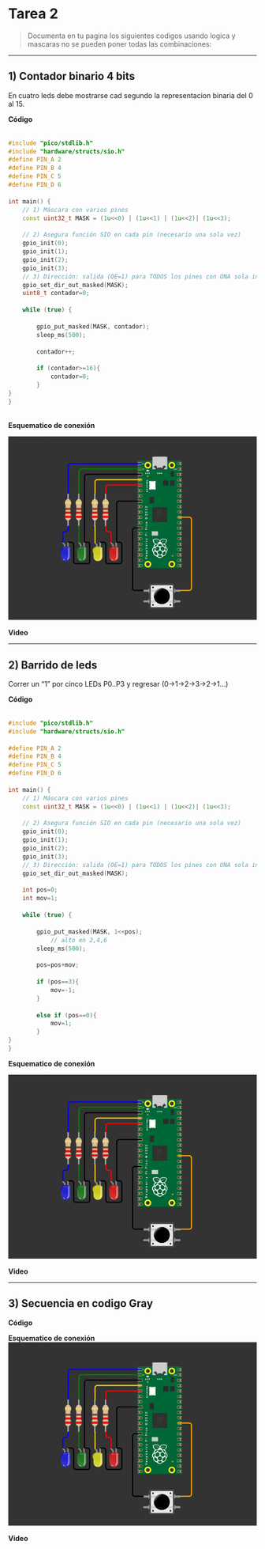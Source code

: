 # Tarea 2

> Documenta en tu pagina los siguientes codigos usando logica y mascaras no se pueden poner todas las combinaciones:

---

## 1) Contador binario 4 bits

En cuatro leds debe mostrarse cad segundo la representacion binaria del 0 al 15.

**Código**

```C++

#include "pico/stdlib.h"
#include "hardware/structs/sio.h"
#define PIN_A 2
#define PIN_B 4
#define PIN_C 5
#define PIN_D 6

int main() {
    // 1) Máscara con varios pines
    const uint32_t MASK = (1u<<0) | (1u<<1) | (1u<<2)| (1u<<3);

    // 2) Asegura función SIO en cada pin (necesario una sola vez)
    gpio_init(0);
    gpio_init(1);
    gpio_init(2);
    gpio_init(3);
    // 3) Dirección: salida (OE=1) para TODOS los pines con UNA sola instrucción
    gpio_set_dir_out_masked(MASK);
    uint8_t contador=0;

    while (true) {

        gpio_put_masked(MASK, contador);
        sleep_ms(500);
        
        contador++;

        if (contador>=16){
            contador=0;
        }
}
}



```
**Esquematico de conexión**

![Diagrama del sistema](../recursos/imgs/esquematico_tarea2.jpg)


**Video**


---

## 2) Barrido de leds

Correr un “1” por cinco LEDs P0..P3 y regresar (0→1→2→3→2→1…)

**Código**

```C++

#include "pico/stdlib.h"
#include "hardware/structs/sio.h"

#define PIN_A 2
#define PIN_B 4
#define PIN_C 5
#define PIN_D 6

int main() {
    // 1) Máscara con varios pines
    const uint32_t MASK = (1u<<0) | (1u<<1) | (1u<<2)| (1u<<3);

    // 2) Asegura función SIO en cada pin (necesario una sola vez)
    gpio_init(0);
    gpio_init(1);
    gpio_init(2);
    gpio_init(3);
    // 3) Dirección: salida (OE=1) para TODOS los pines con UNA sola instrucción
    gpio_set_dir_out_masked(MASK);

    int pos=0;
    int mov=1;

    while (true) {

        gpio_put_masked(MASK, 1<<pos);
            // alto en 2,4,6
        sleep_ms(500);
        
        pos=pos+mov;

        if (pos==3){
            mov=-1;
        }

        else if (pos==0){
            mov=1;
        }
}
}


```


**Esquematico de conexión**

![Diagrama del sistema](../recursos/imgs/esquematico_tarea2.jpg)


**Video**

---
## 3) Secuencia en codigo Gray

**Código**


**Esquematico de conexión**
![Diagrama del sistema](../recursos/imgs/esquematico_tarea2.jpg)


**Video**
